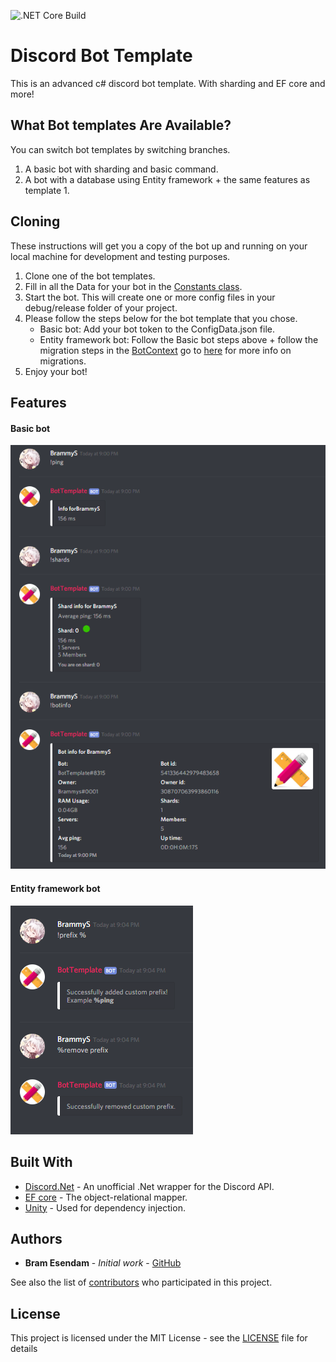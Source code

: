 ![.NET Core Build](https://github.com/BramEsendam/DiscordBotTemplate/workflows/.NET%20Core%20Build/badge.svg)
# Discord Bot Template

This is an advanced c# discord bot template. With sharding and EF core and more!

## What Bot templates Are Available?
You can switch bot templates by switching branches.
1. A basic bot with sharding and basic command.
2. A bot with a database using Entity framework + the same features as template 1.

## Cloning

These instructions will get you a copy of the bot up and running on your local machine for development and testing purposes.

1. Clone one of the bot templates.
2. Fill in all the Data for your bot in the [Constants class](https://github.com/BramEsendam/BotTemplate/blob/master/Bot/Constants.cs).
3. Start the bot. This will create one or more config files in your debug/release folder of your project. 
4. Please follow the steps below for the bot template that you chose.
   * Basic bot: Add your bot token to the ConfigData.json file.
   * Entity framework bot: Follow the Basic bot steps above + follow the migration steps in the [BotContext](https://github.com/BramEsendam/BotTemplate/blob/master/Bot.Persistence.EntityFrameWork/BotContext.cs) go to [here](https://docs.microsoft.com/en-us/ef/core/get-started/netcore/new-db-sqlite) for more info on migrations.
5. Enjoy your bot!

## Features

#### Basic bot

![image](Img/BasicBot.png "Basic bot preview")

#### Entity framework bot

![image](Img/EfCore.png "Basic bot preview")

## Built With

* [Discord.Net](https://github.com/discord-net/Discord.Net) - An unofficial .Net wrapper for the Discord API.
* [EF core](https://docs.microsoft.com/en-us/ef/core/) - The object-relational mapper.
* [Unity](https://github.com/unitycontainer) - Used for dependency injection.

## Authors

* **Bram Esendam** - *Initial work* - [GitHub](https://github.com/BramEsendam)

See also the list of [contributors](https://github.com/BramEsendam/BotTemplate/contributors) who participated in this project.


## License

This project is licensed under the MIT License - see the [LICENSE](LICENSE) file for details
